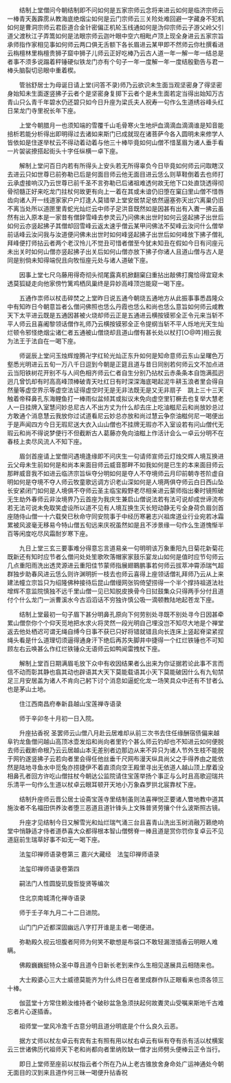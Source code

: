 <!-- { "loadSidebar": true } -->
　　结制上堂僧问今朝结制即不问如何是五家宗师云念将来进云如何是临济宗师云一棒青天轰霹雳从教海底绝烟尘如何是云门宗师云三关险处难回避一字藏身不犯机如何是曹洞宗师云君臣道合金针密偏正机轮玉线通如何是沩仰宗师云子游父岭父引道父渡秋江子弄篙如何是法眼宗师云迦叶眼中空六相毗卢顶上现全身进云五家宗旨承师指作家相见事如何师云两口俱无舌额下各长眉进云某甲即不然师云你杜撰看进云栴檀林里栴檀贵狮子窟中狮子儿师云正好吃棒乃云古人道一年一解一年一结总是者事不须多说蹋着秤锤硬似铁龙门亦有个句子一年一度解一年一度结殷勤告与君一棒头脑裂切忌眼中重着楔。

　　管翁舒居士为母诞日请上堂(问答不录)师乃云欲识未生面当观坚密身了得坚密身始知未生面遂竖拂子云者个是坚密身复掷下云者个是未生面若定当得出始知万古青山只么青千年碧水仍还碧只如今日升座为梁氏夫人祝寿一句作么生道绣谷峰头红日杲龙门寺里祝长年下座。

　　上堂今朝腊月一也须知端的雪覆千山毛骨寒火生地炉血滴滴血滴滴谁是知音能掊析若能分析得出即明得过去诸如来斯门已成就现在诸菩萨今各入圆明未来修学人皆依如是住遂举杖云不得动着动着与他三十棒毕竟如何山僧不惜茎眉为诸人垂手看一片袈裟撩搭起街头十字任纵横一卓下座。

　　解制上堂问百日内若有所得头上安头若无所得辜负今日毕竟如何师云问取瞎汉去进云只如世尊已前弥勒已后是何面目师云他无面目进云恁么则草鞋倒着去也师打云承虚接响汉乃云世尊已前千圣不言弥勒已后诸祖难透何故无他下口处直饶透得彻骨彻髓正好来吃龙门拄杖何故更有向上一着在其或未谙仍旧堕在窠臼里山僧不惜唇齿向诸人开一线道家家户户灯逢人莫错举上堂安居禁足依然逼塞弥天出穴离巢仍旧不离当处所以道匣里青蛇光灿烂云中师子足洪音既然如是因甚有出有入聻一拂云虽然有出入原本是一家昔有僧辞雪峰去参灵云乃问佛未出世时如何云竖起拂子出世后如何云亦竖起拂子其僧却回雪峰云返太速乎僧云某甲问佛法不契峰云汝问什么僧举前话峰云汝问我与汝道便问佛未出世时如何峰竖起拂子出世后如何峰放下拂子僧礼拜峰便打师拈云者两个老汉怜儿不觉丑可惜者僧至今犹未知丑在假如今日有问座元未出关时如何山僧亦竖起拂子出关后如何山僧亦放下拂子你诸人且道山僧与古人是同是别倘未知得端倪且向牧恒座元处与诸人道破下座。

　　因事上堂七尺乌藤用得奇彻头彻尾露真机掀翻窠臼重拈出敲佛打魔恰得宜窥未透莫狐疑走向他家傍竹篱鸡栖凤巢终是异妙高峰顶岂能窥一喝下座。

　　五通作祟师以杖击碎焚之上堂昨日说五通今朝烧五通地方从此振事事悉昌隆众中有知昨日今朝意旨者么僧问佛照也恁么丹霞也恁么和尚也恁么意旨如何师云咸教天下太平进云既是五通因甚被火烧却师云正是五通进云横按镆邪全正令元来当斩不平人师云且喜阇黎领话僧作礼师乃云横按镆邪全正令提纲当斩不平人烁地光天生灿烂顿令邪怪绝烟尘诸仁者五通被山僧烧却且道山僧有甚长处以杖打[○@吽]相云我为法王于法自在一喝下座。

　　师诞辰上堂问玉烛辉煌腾卍字红轮光灿正东升如何是知命意师云东山呈曙色万壑悉光明进云五旬一万八千日逗到今朝是正筵且道与昔日同别若何师云文不加点进云当阳铁树花开别不与人间色相齐师云仁者自生分别乃拈杖云赤条条本自饱满孤迥迥几曾饥却有时高高峰顶棒破青天吐红日有时深深海底喝起泥牛耕玉浪者里会得自然量等虚空界示等虚空法证得虚空时无是无非法既无是又无非扇子　跳上三十三天触着帝释鼻孔东海鲤鱼打一棒雨似盆倾其或拟议未免向虚空里钉橛去也复举大慧老人一日挂牌入室慧问妙总尼古人不出方丈为什么却去庄上吃油糍尼云和尚放妙总过方敢通个消息慧云我放你过试道看尼云妙总亦放和尚过慧云争奈油糍何尼一喝便出于是声闻四方今日无瑕尼送大衣入山山僧也不挂牌无瑕亦不入室设若有问山僧代无瑕云和尚不得说梦便行不但截断古人葛藤亦免向油糍上作活计会么一卓云分明不在春枝上卖尽风流人不知下座。

　　眉剑首座请上堂僧问遇境逢缘即不问庆生一句请师宣师云灯烛交辉人境互换进云父母未生前如何是和尚本来面目师云威音那畔不如我如何是已生的本来面目师云那畔威音我不如进云临济宗旨纵夺分明如何是夺人不夺境师云月印前朝寺苍阶虚自明如何是夺境不夺人师云牧童歌远调方识老山深如何是人境两俱夺师云白日西山坠长安紧闭门如何是人境俱不夺师云圣主临宝殿野老尽相亲进云蒙师指出秦时镜照破无生劫外春师云非汝境界乃云首座为我庆生兼启山僧说法若有法可说却成世谛流布若无法可说未免取笑虚设所以道不见有人境互换生灭长短动静无亏全身荷负眉剑首座随侍山僧一十六载癸巳秋命守同安院事于中经历寒暑志兴祖席道业行业宛若冰霜累被风波毫无移易今特山僧五旬远来庆祝虽然如是且不涉景缘一句作么生道愧惭半百等闲度吃尽风霜耐岁寒下座。

　　九日上堂三玄三要事难分得意忘言道易亲一句明明该万象重阳九日菊花新菊花既新还有知时应节者么僧问处处笙歌吹落帽家家鼓乐宴龙山如何是值时应节句师云几点重阳雨洗出透灵源进云重阳佳节蒙师指展翅鶤鹏事若何师云拔萃冲霄添瑞气超群独步助春风进云恁么则许渊明折一枝去也师云喜得上座领话僧礼拜师乃云从上来建法幢立宗旨只为绍隆佛种接待后昆山僧缦网张钩倚望捞得一个半个撑持祖道法社增辉不意监院慎独不远千里山僧一见已知脱皮换骨今日挝鼓集众只得两手分付且道付个什么龙门一派曹溪水今古滔滔话不穷独许慎公吸一滴顿教陆地起苍龙下座。

　　结制上堂最初一句子眉下甚分明鼻孔原向下何劳别处寻既不别处寻今日因甚牵累山僧奈你个个仰天觅地把水求火将灵然一段光明自己埋没岂不知尽大地是个禅堂返去他处栖迟可谓无绳自缚今日事不获已只好将错就错且向长连床上竖起脊梁紧捏绳头看是什么道理切须逼得通身汗下绝后再苏失脚井中捷得一个红烂铁锤也不可知顾左右云唤甚么作红烂铁锤众无语师云如鸭闻雷拽杖下座。

　　解制上堂百日期满眉毛放下众中有收因结果者么出来为你证据若论此事不言而信不动而彰其静也翕其动也辟语其大天下莫能载语其小天下莫能破因什么有九旬禁足三月安居盖为诸人不肯向己躬下讨个消息如逼蛇化龙一场笑具众中还有不甘者么也是茅山土地。

　　住江西南昌府奉新县越山宝莲禅寺语录

　　师于辛卯冬十月初一日入院。

　　升座拈香祝
圣罢师云山僧八月赴云居难却从前三次书去住任缘酬宿债偏来越阜钓龙鱼僧问越山高顶冰壶发焰和尚向者里钓个甚么师云钓却也不知进云如何便脱去师云截断命根乃云云居越山本无差别者边那边从来不异只为诸人节外生枝不能脱于网钓遂竖拂子云若向者里会得任他丝垂千尺网布漫天纵具尚父之手得养由之能依然是陆地寻鱼水中觅兔亦捞捷伊不着直须向空王殿里寻出无依道人越山顶上摩着没相鼻孔者回方许吃山僧拄杖今朝达公监院请住宝莲举扬个事正与么时且高歌迎瑞共乐清平一句作么生道以杖卓云眼耳顿开天地小万象森罗拱北宸靠杖下座。

　　结制升座师云晋公居士设斋宝莲寺里结制虽则法喜禅悦正要诸人瞥地教中道其施汝者不名福田供养汝者堕三恶道且道针锋头上文殊普贤劳攘个什么波斯照古镜。

　　升座才见结制今日又解雪光和灿烂瑞气涌三台且喜青山洗出玉树消融万籁绝响堂中悄静适才侍者道恭喜大众都得根本智山僧劈脊一棒且道是赏你罚你复卓云不见道庭前生瑞草好事不如无一喝下座。

　　法玺印禅师语录卷第三
嘉兴大藏经　法玺印禅师语录


　　法玺印禅师语录卷第四

　　嗣法门人性圆旋玑旋哲旋贤等编次

　　住北京南城清化禅寺语录

　　师于壬子年九月二十二日进院。

　　山门门户近都深固幽远八字打开谁是主者一喝便进。

　　弥勒殿久视云坦腹者阿师为何笑不歇想是布袋口不敢轻漏泄插香云明眼人难瞒。

　　佛殿巍巍挺特众圣中尊且道今日新长老到来作么生相见遂展具云相随来也。

　　大士殿婆心三大士威德莫能齐为什么终日在者里成群作队正眼看来也须各领三十棒。

　　伽蓝堂十方常住赖汝维持者个破砂盆急急须扶起何故聻灵山受嘱来斯地千古难忘者片心遂插香。

　　祖师堂一堂风冷澹千古意分明且道分明底是个什么良久云恶。

　　据方丈师以杖左卓云有宾有主有照有用以杖右卓云有纵有夺有杀有活以杖横案云三世诸佛历代祖师天下老和尚都向者里纳败缺一僧才出师劈头便棒云正令当行。

　　即日上堂师至座前以杖指云者个所在乃从上老古锥放舍身命处广运神通处今朝无面目的汉到来且道作何三昧一喝便升拈香祝
